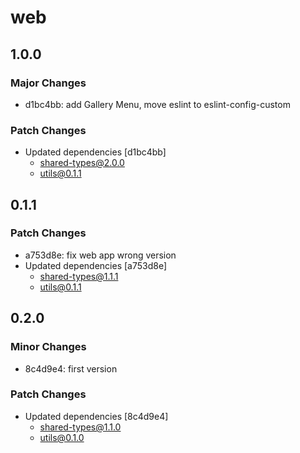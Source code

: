 # web

## 1.0.0

### Major Changes

- d1bc4bb: add Gallery Menu, move eslint to eslint-config-custom

### Patch Changes

- Updated dependencies [d1bc4bb]
  - shared-types@2.0.0
  - utils@0.1.1

## 0.1.1

### Patch Changes

- a753d8e: fix web app wrong version
- Updated dependencies [a753d8e]
  - shared-types@1.1.1
  - utils@0.1.1

## 0.2.0

### Minor Changes

- 8c4d9e4: first version

### Patch Changes

- Updated dependencies [8c4d9e4]
  - shared-types@1.1.0
  - utils@0.1.0

